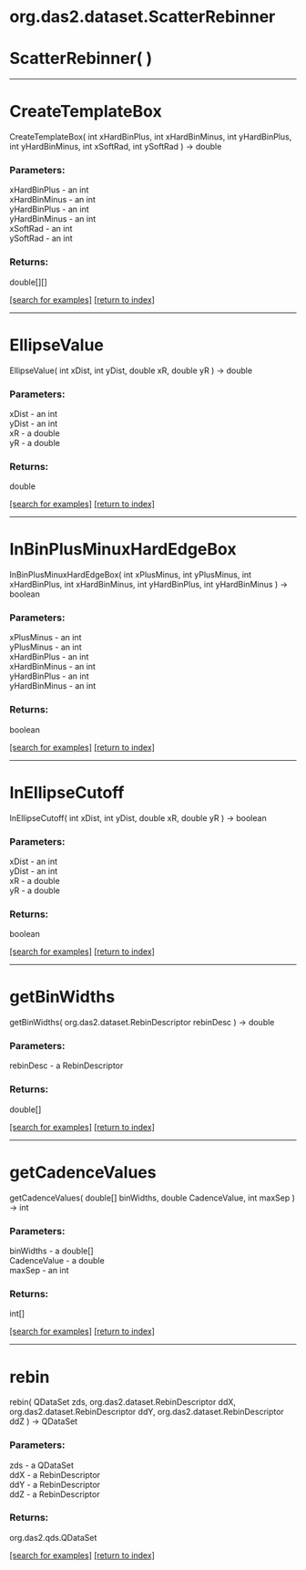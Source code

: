 # org.das2.dataset.ScatterRebinner



# ScatterRebinner( )


***
<a name="CreateTemplateBox"></a>
# CreateTemplateBox
CreateTemplateBox( int xHardBinPlus, int xHardBinMinus, int yHardBinPlus, int yHardBinMinus, int xSoftRad, int ySoftRad ) &rarr; double



### Parameters:
xHardBinPlus - an int
<br>xHardBinMinus - an int
<br>yHardBinPlus - an int
<br>yHardBinMinus - an int
<br>xSoftRad - an int
<br>ySoftRad - an int

### Returns:
double[][]


<a href="https://github.com/autoplot/dev/search?q=CreateTemplateBox&unscoped_q=CreateTemplateBox">[search for examples]</a>
<a href="https://github.com/autoplot/documentation/blob/master/javadoc/index-all.md">[return to index]</a>

***
<a name="EllipseValue"></a>
# EllipseValue
EllipseValue( int xDist, int yDist, double xR, double yR ) &rarr; double



### Parameters:
xDist - an int
<br>yDist - an int
<br>xR - a double
<br>yR - a double

### Returns:
double


<a href="https://github.com/autoplot/dev/search?q=EllipseValue&unscoped_q=EllipseValue">[search for examples]</a>
<a href="https://github.com/autoplot/documentation/blob/master/javadoc/index-all.md">[return to index]</a>

***
<a name="InBinPlusMinuxHardEdgeBox"></a>
# InBinPlusMinuxHardEdgeBox
InBinPlusMinuxHardEdgeBox( int xPlusMinus, int yPlusMinus, int xHardBinPlus, int xHardBinMinus, int yHardBinPlus, int yHardBinMinus ) &rarr; boolean



### Parameters:
xPlusMinus - an int
<br>yPlusMinus - an int
<br>xHardBinPlus - an int
<br>xHardBinMinus - an int
<br>yHardBinPlus - an int
<br>yHardBinMinus - an int

### Returns:
boolean


<a href="https://github.com/autoplot/dev/search?q=InBinPlusMinuxHardEdgeBox&unscoped_q=InBinPlusMinuxHardEdgeBox">[search for examples]</a>
<a href="https://github.com/autoplot/documentation/blob/master/javadoc/index-all.md">[return to index]</a>

***
<a name="InEllipseCutoff"></a>
# InEllipseCutoff
InEllipseCutoff( int xDist, int yDist, double xR, double yR ) &rarr; boolean



### Parameters:
xDist - an int
<br>yDist - an int
<br>xR - a double
<br>yR - a double

### Returns:
boolean


<a href="https://github.com/autoplot/dev/search?q=InEllipseCutoff&unscoped_q=InEllipseCutoff">[search for examples]</a>
<a href="https://github.com/autoplot/documentation/blob/master/javadoc/index-all.md">[return to index]</a>

***
<a name="getBinWidths"></a>
# getBinWidths
getBinWidths( org.das2.dataset.RebinDescriptor rebinDesc ) &rarr; double



### Parameters:
rebinDesc - a RebinDescriptor

### Returns:
double[]


<a href="https://github.com/autoplot/dev/search?q=getBinWidths&unscoped_q=getBinWidths">[search for examples]</a>
<a href="https://github.com/autoplot/documentation/blob/master/javadoc/index-all.md">[return to index]</a>

***
<a name="getCadenceValues"></a>
# getCadenceValues
getCadenceValues( double[] binWidths, double CadenceValue, int maxSep ) &rarr; int



### Parameters:
binWidths - a double[]
<br>CadenceValue - a double
<br>maxSep - an int

### Returns:
int[]


<a href="https://github.com/autoplot/dev/search?q=getCadenceValues&unscoped_q=getCadenceValues">[search for examples]</a>
<a href="https://github.com/autoplot/documentation/blob/master/javadoc/index-all.md">[return to index]</a>

***
<a name="rebin"></a>
# rebin
rebin( QDataSet zds, org.das2.dataset.RebinDescriptor ddX, org.das2.dataset.RebinDescriptor ddY, org.das2.dataset.RebinDescriptor ddZ ) &rarr; QDataSet



### Parameters:
zds - a QDataSet
<br>ddX - a RebinDescriptor
<br>ddY - a RebinDescriptor
<br>ddZ - a RebinDescriptor

### Returns:
org.das2.qds.QDataSet


<a href="https://github.com/autoplot/dev/search?q=rebin&unscoped_q=rebin">[search for examples]</a>
<a href="https://github.com/autoplot/documentation/blob/master/javadoc/index-all.md">[return to index]</a>

